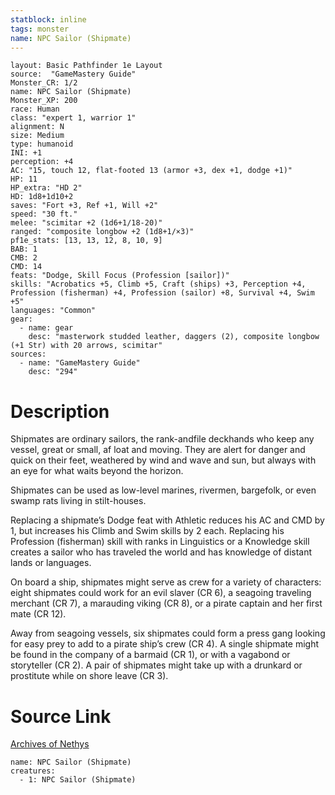 ```yaml
---
statblock: inline
tags: monster
name: NPC Sailor (Shipmate)
---
```

```statblock
layout: Basic Pathfinder 1e Layout
source:  "GameMastery Guide"
Monster_CR: 1/2
name: NPC Sailor (Shipmate)
Monster_XP: 200
race: Human
class: "expert 1, warrior 1"
alignment: N
size: Medium
type: humanoid
INI: +1
perception: +4
AC: "15, touch 12, flat-footed 13 (armor +3, dex +1, dodge +1)"
HP: 11
HP_extra: "HD 2"
HD: 1d8+1d10+2
saves: "Fort +3, Ref +1, Will +2"
speed: "30 ft."
melee: "scimitar +2 (1d6+1/18-20)"
ranged: "composite longbow +2 (1d8+1/×3)"
pf1e_stats: [13, 13, 12, 8, 10, 9]
BAB: 1
CMB: 2
CMD: 14
feats: "Dodge, Skill Focus (Profession [sailor])"
skills: "Acrobatics +5, Climb +5, Craft (ships) +3, Perception +4, Profession (fisherman) +4, Profession (sailor) +8, Survival +4, Swim +5"
languages: "Common"
gear:
  - name: gear
    desc: "masterwork studded leather, daggers (2), composite longbow (+1 Str) with 20 arrows, scimitar"
sources:
  - name: "GameMastery Guide"
    desc: "294"
```
# Description
Shipmates are ordinary sailors, the rank-andfile deckhands who keep any vessel, great or small, af loat and moving. They are alert for danger and quick on their feet, weathered by wind and wave and sun, but always with an eye for what waits beyond the horizon.

Shipmates can be used as low-level marines, rivermen, bargefolk, or even swamp rats living in stilt-houses.

Replacing a shipmate’s Dodge feat with Athletic reduces his AC and CMD by 1, but increases his Climb and Swim skills by 2 each. Replacing his Profession (fisherman) skill with ranks in Linguistics or a Knowledge skill creates a sailor who has traveled the world and has knowledge of distant lands or languages.

On board a ship, shipmates might serve as crew for a variety of characters: eight shipmates could work for an evil slaver (CR 6), a seagoing traveling merchant (CR 7), a marauding viking (CR 8), or a pirate captain and her first mate (CR 12).

Away from seagoing vessels, six shipmates could form a press gang looking for easy prey to add to a pirate ship’s crew (CR 4). A single shipmate might be found in the company of a barmaid (CR 1), or with a vagabond or storyteller (CR 2). A pair of shipmates might take up with a drunkard or prostitute while on shore leave (CR 3).
# Source Link
[Archives of Nethys](https://aonprd.com/NPCDisplay.aspx?ItemName=Sailor%20(Shipmate))
```encounter-table
name: NPC Sailor (Shipmate)
creatures:
  - 1: NPC Sailor (Shipmate)
```
